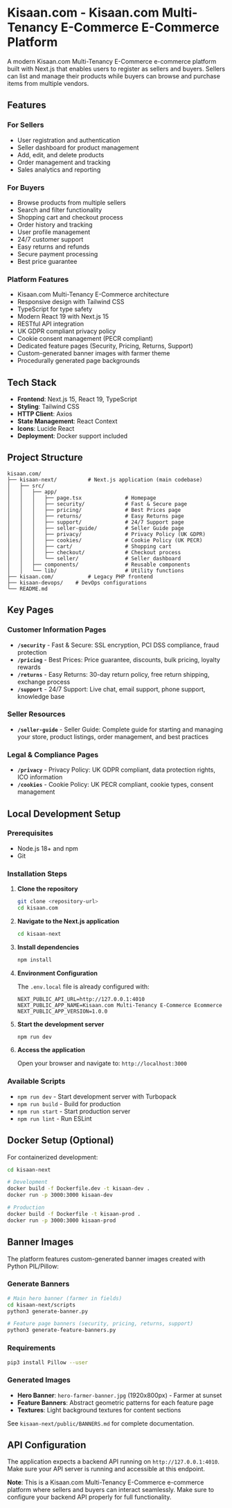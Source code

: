 # Kisaan.com - Kisaan.com Multi-Tenancy E-Commerce E-Commerce Platform

A modern Kisaan.com Multi-Tenancy E-Commerce e-commerce platform built with Next.js that enables users to register as sellers and buyers. Sellers can list and manage their products while buyers can browse and purchase items from multiple vendors.

## Features

### For Sellers

- User registration and authentication
- Seller dashboard for product management
- Add, edit, and delete products
- Order management and tracking
- Sales analytics and reporting

### For Buyers

- Browse products from multiple sellers
- Search and filter functionality
- Shopping cart and checkout process
- Order history and tracking
- User profile management
- 24/7 customer support
- Easy returns and refunds
- Secure payment processing
- Best price guarantee

### Platform Features

- Kisaan.com Multi-Tenancy E-Commerce architecture
- Responsive design with Tailwind CSS
- TypeScript for type safety
- Modern React 19 with Next.js 15
- RESTful API integration
- UK GDPR compliant privacy policy
- Cookie consent management (PECR compliant)
- Dedicated feature pages (Security, Pricing, Returns, Support)
- Custom-generated banner images with farmer theme
- Procedurally generated page backgrounds

## Tech Stack

- **Frontend**: Next.js 15, React 19, TypeScript
- **Styling**: Tailwind CSS
- **HTTP Client**: Axios
- **State Management**: React Context
- **Icons**: Lucide React
- **Deployment**: Docker support included

## Project Structure

```
kisaan.com/
├── kisaan-next/          # Next.js application (main codebase)
│   ├── src/
│   │   ├── app/
│   │   │   ├── page.tsx              # Homepage
│   │   │   ├── security/             # Fast & Secure page
│   │   │   ├── pricing/              # Best Prices page
│   │   │   ├── returns/              # Easy Returns page
│   │   │   ├── support/              # 24/7 Support page
│   │   │   ├── seller-guide/         # Seller Guide page
│   │   │   ├── privacy/              # Privacy Policy (UK GDPR)
│   │   │   ├── cookies/              # Cookie Policy (UK PECR)
│   │   │   ├── cart/                 # Shopping cart
│   │   │   ├── checkout/             # Checkout process
│   │   │   └── seller/               # Seller dashboard
│   │   ├── components/               # Reusable components
│   │   └── lib/                      # Utility functions
├── kisaan.com/           # Legacy PHP frontend
├── kisaan-devops/    # DevOps configurations
└── README.md
```

## Key Pages

### Customer Information Pages
- **`/security`** - Fast & Secure: SSL encryption, PCI DSS compliance, fraud protection
- **`/pricing`** - Best Prices: Price guarantee, discounts, bulk pricing, loyalty rewards
- **`/returns`** - Easy Returns: 30-day return policy, free return shipping, exchange process
- **`/support`** - 24/7 Support: Live chat, email support, phone support, knowledge base

### Seller Resources
- **`/seller-guide`** - Seller Guide: Complete guide for starting and managing your store, product listings, order management, and best practices

### Legal & Compliance Pages
- **`/privacy`** - Privacy Policy: UK GDPR compliant, data protection rights, ICO information
- **`/cookies`** - Cookie Policy: UK PECR compliant, cookie types, consent management

## Local Development Setup

### Prerequisites

- Node.js 18+ and npm
- Git

### Installation Steps

1. **Clone the repository**

   ```bash
   git clone <repository-url>
   cd kisaan.com
   ```

2. **Navigate to the Next.js application**

   ```bash
   cd kisaan-next
   ```

3. **Install dependencies**

   ```bash
   npm install
   ```

4. **Environment Configuration**

   The `.env.local` file is already configured with:

   ```env
   NEXT_PUBLIC_API_URL=http://127.0.0.1:4010
   NEXT_PUBLIC_APP_NAME=Kisaan.com Multi-Tenancy E-Commerce Ecommerce
   NEXT_PUBLIC_APP_VERSION=1.0.0
   ```

5. **Start the development server**

   ```bash
   npm run dev
   ```

6. **Access the application**

   Open your browser and navigate to: `http://localhost:3000`

### Available Scripts

- `npm run dev` - Start development server with Turbopack
- `npm run build` - Build for production
- `npm run start` - Start production server
- `npm run lint` - Run ESLint

## Docker Setup (Optional)

For containerized development:

```bash
cd kisaan-next

# Development
docker build -f Dockerfile.dev -t kisaan-dev .
docker run -p 3000:3000 kisaan-dev

# Production
docker build -f Dockerfile -t kisaan-prod .
docker run -p 3000:3000 kisaan-prod
```

## Banner Images

The platform features custom-generated banner images created with Python PIL/Pillow:

### Generate Banners

```bash
# Main hero banner (farmer in fields)
cd kisaan-next/scripts
python3 generate-banner.py

# Feature page banners (security, pricing, returns, support)
python3 generate-feature-banners.py
```

### Requirements

```bash
pip3 install Pillow --user
```

### Generated Images

- **Hero Banner**: `hero-farmer-banner.jpg` (1920x800px) - Farmer at sunset
- **Feature Banners**: Abstract geometric patterns for each feature page
- **Textures**: Light background textures for content sections

See `kisaan-next/public/BANNERS.md` for complete documentation.

## API Configuration

The application expects a backend API running on `http://127.0.0.1:4010`. Make sure your API server is running and accessible at this endpoint.

**Note**: This is a Kisaan.com Multi-Tenancy E-Commerce e-commerce platform where sellers and buyers can interact seamlessly. Make sure to configure your backend API properly for full functionality.
